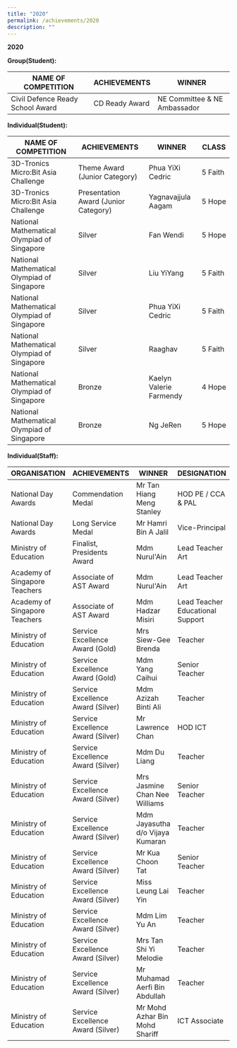 ```yaml
---
title: "2020"
permalink: /achievements/2020
description: ""
---
```

**2020**

**Group(Student):**

| NAME OF COMPETITION | ACHIEVEMENTS | WINNER |
| -------- | -------- | -------- |
| Civil Defence Ready School Award     | CD Ready Award     | NE Committee & NE Ambassador     |

**Individual(Student):**

| NAME OF COMPETITION | ACHIEVEMENTS | WINNER | CLASS
| -------- | -------- | -------- | ---|
|3D-Tronics Micro:Bit Asia Challenge|Theme Award (Junior Category)|Phua YiXi Cedric|5 Faith
|3D-Tronics Micro:Bit Asia Challenge|Presentation Award (Junior Category)|Yagnavajjula Aagam|5 Hope
|National Mathematical Olympiad of Singapore|Silver|Fan Wendi|5 Hope
|National Mathematical Olympiad of Singapore|Silver|Liu YiYang| 5 Faith
|National Mathematical Olympiad of Singapore|Silver|Phua YiXi Cedric|5 Faith
|National Mathematical Olympiad of Singapore|Silver|Raaghav|5 Faith
|National Mathematical Olympiad of Singapore|Bronze|Kaelyn Valerie Farmendy| 4 Hope
|National Mathematical Olympiad of Singapore|Bronze|Ng JeRen|5 Hope

**Individual(Staff):**

| ORGANISATION | ACHIEVEMENTS | WINNER | DESIGNATION
| -------- | -------- | -------- | ---|
|National Day Awards|Commendation Medal|Mr Tan Hiang Meng Stanley|HOD PE / CCA & PAL
|National Day Awards|Long Service Medal|Mr Hamri Bin A Jalil|Vice-Principal
|Ministry of Education|Finalist, Presidents Award|Mdm Nurul'Ain|Lead Teacher Art
|Academy of Singapore Teachers|Associate of AST Award|Mdm Nurul'Ain|Lead Teacher Art
|Academy of Singapore Teachers|Associate of AST Award|Mdm Hadzar Misiri|Lead Teacher Educational Support
|Ministry of Education|Service Excellence Award (Gold)|Mrs Siew-Gee Brenda|Teacher
|Ministry of Education|Service Excellence Award (Gold)|Mdm Yang Caihui|Senior Teacher
|Ministry of Education|Service Excellence Award (Silver)|Mdm Azizah Binti Ali|Teacher
|Ministry of Education|Service Excellence Award (Silver)|Mr Lawrence Chan|HOD ICT
|Ministry of Education|Service Excellence Award (Silver)|Mdm Du Liang|Teacher
|Ministry of Education|Service Excellence Award (Silver)|Mrs Jasmine Chan Nee Williams|Senior Teacher
|Ministry of Education|Service Excellence Award (Silver)|Mdm Jayasutha d/o Vijaya Kumaran|Teacher
|Ministry of Education|Service Excellence Award (Silver)|Mr Kua Choon Tat|Senior Teacher
|Ministry of Education|Service Excellence Award (Silver)|Miss Leung Lai Yin|Teacher
|Ministry of Education|Service Excellence Award (Silver)|Mdm Lim Yu An|Teacher
|Ministry of Education|Service Excellence Award (Silver)|Mrs Tan Shi Yi Melodie|Teacher
|Ministry of Education|Service Excellence Award (Silver)|Mr Muhamad Aerfi Bin Abdullah|Teacher
|Ministry of Education|Service Excellence Award (Silver)|Mr Mohd Azhar Bin Mohd Shariff|ICT Associate